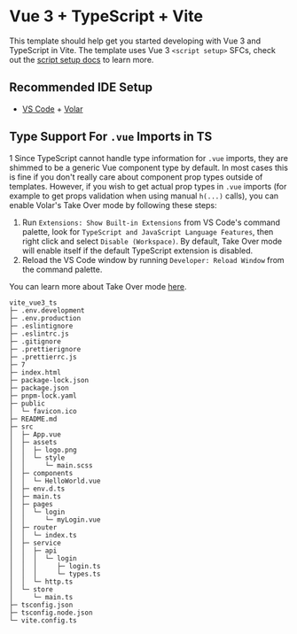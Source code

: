 # Vue 3 + TypeScript + Vite

This template should help get you started developing with Vue 3 and TypeScript in Vite. The template uses Vue 3 `<script setup>` SFCs, check out the [script setup docs](https://v3.vuejs.org/api/sfc-script-setup.html#sfc-script-setup) to learn more.

## Recommended IDE Setup

- [VS Code](https://code.visualstudio.com/) + [Volar](https://marketplace.visualstudio.com/items?itemName=johnsoncodehk.volar)

## Type Support For `.vue` Imports in TS
1
Since TypeScript cannot handle type information for `.vue` imports, they are shimmed to be a generic Vue component type by default. In most cases this is fine if you don't really care about component prop types outside of templates. However, if you wish to get actual prop types in `.vue` imports (for example to get props validation when using manual `h(...)` calls), you can enable Volar's Take Over mode by following these steps:

1. Run `Extensions: Show Built-in Extensions` from VS Code's command palette, look for `TypeScript and JavaScript Language Features`, then right click and select `Disable (Workspace)`. By default, Take Over mode will enable itself if the default TypeScript extension is disabled.
2. Reload the VS Code window by running `Developer: Reload Window` from the command palette.

You can learn more about Take Over mode [here](https://github.com/johnsoncodehk/volar/discussions/471).

```
vite_vue3_ts
├─ .env.development
├─ .env.production
├─ .eslintignore
├─ .eslintrc.js
├─ .gitignore
├─ .prettierignore
├─ .prettierrc.js
├─ 7
├─ index.html
├─ package-lock.json
├─ package.json
├─ pnpm-lock.yaml
├─ public
│  └─ favicon.ico
├─ README.md
├─ src
│  ├─ App.vue
│  ├─ assets
│  │  ├─ logo.png
│  │  └─ style
│  │     └─ main.scss
│  ├─ components
│  │  └─ HelloWorld.vue
│  ├─ env.d.ts
│  ├─ main.ts
│  ├─ pages
│  │  └─ login
│  │     └─ myLogin.vue
│  ├─ router
│  │  └─ index.ts
│  ├─ service
│  │  ├─ api
│  │  │  └─ login
│  │  │     ├─ login.ts
│  │  │     └─ types.ts
│  │  └─ http.ts
│  └─ store
│     └─ main.ts
├─ tsconfig.json
├─ tsconfig.node.json
└─ vite.config.ts

```